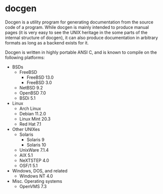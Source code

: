 # docgen

Docgen is a utility program for generating documentation from the source
code of a program. While docgen is mainly intended to produce manual pages (it
is very easy to see the UNIX heritage in the some parts of the internal
structure of docgen), it can also produce documentation in arbitrary formats
as long as a backend exists for it.

Docgen is written in highly portable ANSI C, and is known to compile on the
following platforms:
</br>
- BSDs
  - FreeBSD
    - FreeBSD 13.0
    - FreeBSD 3.0
  - NetBSD 9.2
  - OpenBSD 7.0
  - BSDi 5.1
- Linux
  - Arch Linux
  - Debian 11.2.0
  - Linux Mint 20.3
  - Red Hat 7.1
- Other UNIXes
  - Solaris
    - Solaris 9
    - Solaris 10
  - UnixWare 7.1.4
  - AIX 5.1
  - NeXTSTEP 4.0
  - OSF/1 5.1
- Windows, DOS, and related
  - Windows NT 4.0
- Misc. Operating systems
  - OpenVMS 7.3
